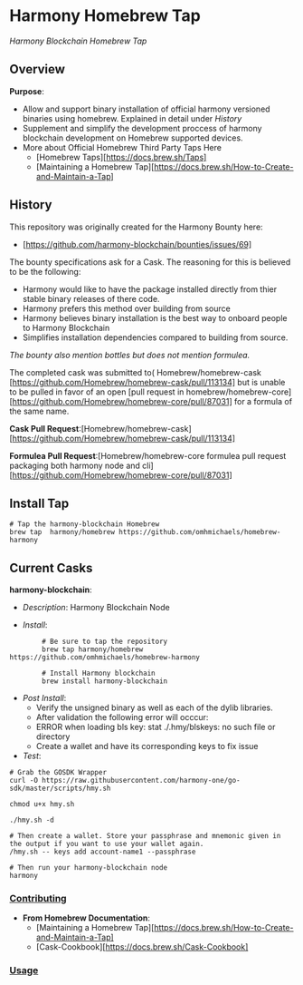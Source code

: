 # Harmony Homebrew Tap

*Harmony Blockchain Homebrew Tap*

## Overview
**Purpose**:
- Allow and support binary installation of official harmony versioned binaries using homebrew. Explained in detail under *History*
- Supplement and simplify the development proccess of harmony blockchain development on Homebrew supported devices.
- More about Official Homebrew Third Party Taps Here
    * [Homebrew Taps][https://docs.brew.sh/Taps]
    * [Maintaining a Homebrew Tap][https://docs.brew.sh/How-to-Create-and-Maintain-a-Tap]


## History
 This repository was originally created for the Harmony Bounty here: 
- [https://github.com/harmony-blockchain/bounties/issues/69]

The bounty specifications ask for a Cask. The reasoning for this is believed to be the following:
- Harmony would like to have the package installed directly from thier stable binary releases of there code. 
- Harmony prefers this method over building from source
- Harmony believes binary installation is the best way to onboard people to Harmony Blockchain
- Simplifies installation dependencies compared to building from source. 

*The bounty also mention bottles but does not mention formulea.*


The completed cask was submitted to( Homebrew/homebrew-cask [https://github.com/Homebrew/homebrew-cask/pull/113134] but is unable to be pulled in favor of an open [pull request in homebrew/homebrew-core][https://github.com/Homebrew/homebrew-core/pull/87031] for a formula of the same name.


**Cask Pull Request**:[Homebrew/homebrew-cask][https://github.com/Homebrew/homebrew-cask/pull/113134]

**Formulea Pull Request**:[Homebrew/homebrew-core formulea pull request packaging both harmony node and cli] [https://github.com/Homebrew/homebrew-core/pull/87031]

## Install Tap

```
# Tap the harmony-blockchain Homebrew
brew tap  harmony/homebrew https://github.com/omhmichaels/homebrew-harmony 

```

## Current Casks
**harmony-blockchain**: 
* *Description*: Harmony Blockchain Node

* *Install*:
```
        # Be sure to tap the repository 
        brew tap harmony/homebrew https://github.com/omhmichaels/homebrew-harmony

        # Install Harmony blockchain
        brew install harmony-blockchain
```
* *Post Install*:
    - Verify the unsigned binary as well as each of the dylib libraries.  
    - After validation the following error will occcur:
    * ERROR when loading bls key: stat ./.hmy/blskeys: no such file or directory
    - Create a wallet and have its corresponding keys to fix issue
* *Test*:
```
# Grab the GOSDK Wrapper
curl -O https://raw.githubusercontent.com/harmony-one/go-sdk/master/scripts/hmy.sh

chmod u+x hmy.sh

./hmy.sh -d 

# Then create a wallet. Store your passphrase and mnemonic given in the output if you want to use your wallet again. 
/hmy.sh -- keys add account-name1 --passphrase 

# Then run your harmony-blockchain node
harmony 

```


### [Contributing](CONTRIBUTING.md)


- **From Homebrew Documentation**: 
    * [Maintaining a Homebrew Tap][https://docs.brew.sh/How-to-Create-and-Maintain-a-Tap]
    * [Cask-Cookbook][https://docs.brew.sh/Cask-Cookbook]


### [Usage](./USAGE.md)
